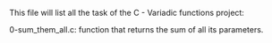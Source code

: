 This file will list all the task of the C - Variadic functions project:

0-sum_them_all.c: function that returns the sum of all its parameters.
